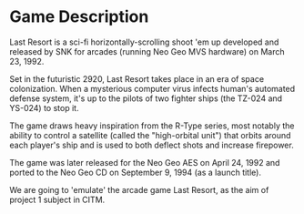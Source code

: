 # Game Description

Last Resort is a sci-fi horizontally-scrolling shoot 'em up developed and released by SNK for arcades (running Neo Geo MVS hardware) on March 23, 1992.

Set in the futuristic 2920, Last Resort takes place in an era of space colonization. When a mysterious computer virus infects human's automated defense system, it's up to the pilots of two fighter ships (the TZ-024 and YS-024) to stop it.

The game draws heavy inspiration from the R-Type series, most notably the ability to control a satellite (called the "high-orbital unit") that orbits around each player's ship and is used to both deflect shots and increase firepower.

The game was later released for the Neo Geo AES on April 24, 1992 and ported to the Neo Geo CD on September 9, 1994 (as a launch title).




We are going to 'emulate' the arcade game Last Resort, as the aim of project 1 subject in CITM.
